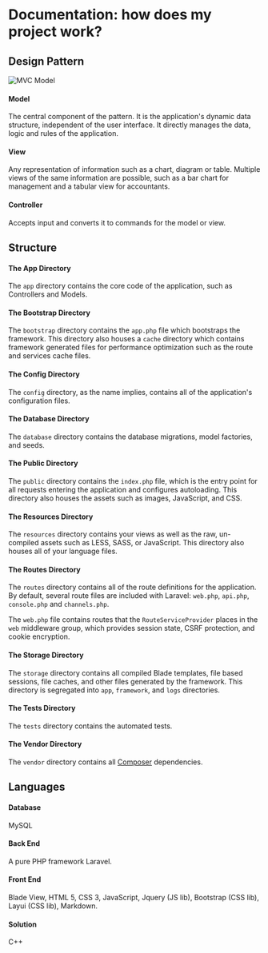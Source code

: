 ﻿# Documentation: how does my project work?

## Design Pattern

![MVC Model](https://hackernoon.com/hn-images/0*7LesGFlzQzpGiP8m)

#### Model

The central component of the pattern. It is the application's dynamic data structure, independent of the user interface. It directly manages the data, logic and rules of the application.

#### View

Any representation of information such as a chart, diagram or table. Multiple views of the same information are possible, such as a bar chart for management and a tabular view for accountants.

#### Controller

Accepts input and converts it to commands for the model or view.


## Structure

#### The App Directory

The  `app`  directory contains the core code of the application, such as Controllers and Models. 

#### The Bootstrap Directory

The  `bootstrap`  directory contains the  `app.php`  file which bootstraps the framework. This directory also houses a  `cache`  directory which contains framework generated files for performance optimization such as the route and services cache files.

#### The Config Directory

The  `config`  directory, as the name implies, contains all of the application's configuration files.

#### The Database Directory

The  `database`  directory contains the database migrations, model factories, and seeds.

#### The Public Directory

The  `public`  directory contains the  `index.php`  file, which is the entry point for all requests entering the application and configures autoloading. This directory also houses the assets such as images, JavaScript, and CSS.

#### The Resources Directory

The  `resources`  directory contains your views as well as the raw, un-compiled assets such as LESS, SASS, or JavaScript. This directory also houses all of your language files.

#### The Routes Directory

The  `routes`  directory contains all of the route definitions for the application. By default, several route files are included with Laravel:  `web.php`,  `api.php`,  `console.php`  and  `channels.php`.

The  `web.php`  file contains routes that the  `RouteServiceProvider`  places in the  `web`  middleware group, which provides session state, CSRF protection, and cookie encryption.

#### The Storage Directory

The  `storage`  directory contains all compiled Blade templates, file based sessions, file caches, and other files generated by the framework. This directory is segregated into  `app`,  `framework`, and  `logs`  directories. 


#### The Tests Directory

The  `tests`  directory contains the automated tests.

#### The Vendor Directory

The  `vendor`  directory contains all  [Composer](https://getcomposer.org/)  dependencies.

## Languages

#### Database
MySQL

#### Back End
A pure PHP framework Laravel.

#### Front End
Blade View, HTML 5, CSS 3, JavaScript, Jquery (JS lib), Bootstrap (CSS lib), Layui (CSS lib), Markdown.

#### Solution
C++



